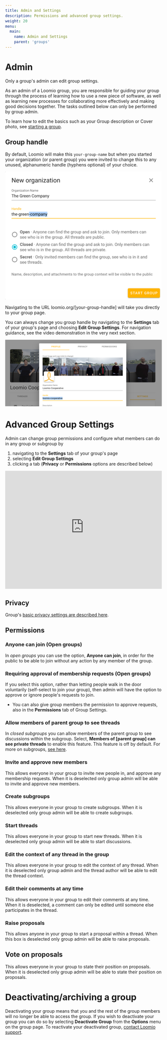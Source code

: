```yaml
---
title: Admin and Settings
description: Permissions and advanced group settings.
weight: 20
menu:
  main:
    name: Admin and Settings
    parent: 'groups'
---
```


# Admin

Only a group's admin can edit group settings.

As an admin of a Loomio group, you are responsible for guiding your group through the process of learning how to use a new piece of software, as well as learning new processes for collaborating more effectively and making good decisions together. The tasks outlined below can only be performed by group admin.

To learn how to edit the basics such as your Group description or Cover photo, see [starting a group](/en/guides/getting_started/starting_a_group).

## Group handle

By default, Loomio will make this `your-group-name` but when you started your organization (or parent group) you were invited to change this to any unused, alphanumeric handle (hyphens optional) of your choice.

![](new_group_handle.png)

Navigating to the URL loomio.org/[your-group-handle] will take you directly to your group page.

You can always change you group handle by navigating to the **Settings** tab of your group's page and choosing **Edit Group Settings**. For navigation guidance, see the video demonstration in the very next section.

![](change_group_handle.png)

# Advanced Group Settings

Admin can change group permissions and configure what members can do in any group or subgroup by

1. navigating to the **Settings** tab of your group's page
2. selecting **Edit Group Settings**
3. clicking a tab (**Privacy** or **Permissions** options are described below)

<iframe width="100%" height="380px" src="https://www.youtube-nocookie.com/embed/ye08QEnP1_A?rel=0" frameborder="0" allowfullscreen></iframe>

## Privacy

Group's [basic privacy settings are described here](/en/guides/getting_started/starting_a_group/#privacy).

## Permissions

### Anyone can join (Open groups)

In _open groups_ you can use the option, **Anyone can join**, in order for the public to be able to join without any action by any member of the group.

### Requiring approval of membership requests (Open groups)

If you select this option, rather than letting people walk in the door voluntarily (self-select to join your group), then admin will have the option to approve or ignore people's requests to join.

- You can also give group members the permission to approve requests, also in the **Permissions** tab of Group Settings.

### Allow members of parent group to see threads

In _closed subgroups_ you can allow members of the parent group to see discussions within the subgroup.
Select, **Members of [parent group] can see private threads** to enable this feature. This feature is off by default. For more on subgroups, [see here](../subgroups).

### Invite and approve new members

This allows everyone in your group to invite new people in, and approve any membership requests. When it is deselected only group admin will be able to invite and approve new members.

### Create subgroups

This allows everyone in your group to create subgroups. When it is deselected only group admin will be able to create subgroups.

### Start threads

This allows everyone in your group to start new threads. When it is deselected only group admin will be able to start discussions.

### Edit the context of any thread in the group

This allows everyone in your group to edit the context of any thread. When it is deselected only group admin and the thread author will be able to edit the thread context.

### Edit their comments at any time

This allows everyone in your group to edit their comments at any time. When it is deselected, a comment can only be edited until someone else participates in the thread.

### Raise proposals

This allows anyone in your group to start a proposal within a thread. When this box is deselected only group admin will be able to raise proposals.

## Vote on proposals

This allows everyone in your group to state their position on proposals. When it is deselected only group admin will be able to state their position on proposals.

# Deactivating/archiving a group

Deactivating your group means that you and the rest of the group members will no longer be able to access the group. If you wish to deactivate your group you can do so by selecting **Deactivate Group** from the **Options** menu on the group page. To reactivate your deactivated group, [contact Loomio support](https://www.loomio.org/contact).
